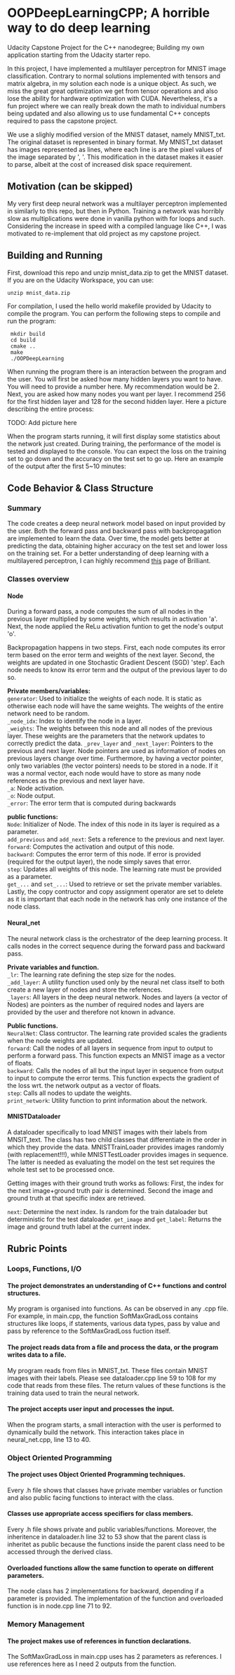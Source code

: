# OOPDeepLearningCPP; A horrible way to do deep learning
Udacity Capstone Project for the C++ nanodegree; Building my own application starting from the Udacity starter repo.

In this project, I have implemented a multilayer perceptron for MNIST image classification. Contrary to normal solutions implemented with tensors and matrix algebra, in my solution each node is a unique object. As such, we miss the great great optimization we get from tensor operations and also lose the ability for hardware optimization with CUDA. Nevertheless, it's a fun project where we can really break down the math to individual numbers being updated and also allowing us to use fundamental C++ concepts required to pass the capstone project.

We use a slighly modified version of the MNIST dataset, namely MNIST_txt. The original dataset is represented in binary format. My MNIST_txt dataset has images represented as lines, where each line is are the pixel values of the image separated by ', '. This modification in the dataset makes it easier to parse, albeit at the cost of increased disk space requirement.

## Motivation (can be skipped)
My very first deep neural network was a multilayer perceptron implemented in similarly to this repo, but then in Python. Training a network was horribly slow as multiplications were done in vanilla python with for loops and such. Considering the increase in speed with a compiled language like C++, I was motivated to re-implement that old project as my capstone project.


## Building and Running
First, download this repo and unzip mnist_data.zip to get the MNIST dataset. If you are on the Udacity Workspace, you can use:
```
unzip mnist_data.zip
```

For compilation, I used the hello world makefile provided by Udacity to compile the program. You can perform the following steps to compile and run the program:

``` 
 mkdir build
 cd build
 cmake ..
 make
 ./OOPDeepLearning
 ```

When running the program there is an interaction between the program and the user. You will first be asked how many hidden layers you want to have. You will need to provide a number here. My recommendation would be 2.
Next, you are asked how many nodes you want per layer. I recommend 256 for the first hidden layer and 128 for the second hidden layer. Here a picture describing the entire process:

TODO: Add picture here

When the program starts running, it will first display some statistics about the network just created. During training, the performance of the model is tested and displayed to the console. You can expect the loss on the training set to go down and the accuracy on the test set to go up. Here an example of the output after the first 5~10 minutes:


## Code Behavior & Class Structure

### Summary
The code creates a deep neural network model based on input provided by the user. Both the forward pass and backward pass with backpropagation are implemented to learn the data. Over time, the model gets better at predicting the data, obtaining higher accuracy on the test set and lower loss on the training set. For a better understanding of deep learning with a multilayered perceptron, I can highly recommend [this](https://brilliant.org/wiki/backpropagation/) page of Brilliant. 


### Classes overview

#### Node
During a forward pass, a node computes the sum of all nodes in the previous layer multiplied by some weights, which results in activation 'a'. Next, the node applied the ReLu activation funtion to get the node's output 'o'.

Backpropagation happens in two steps. First, each node computes its error term based on the error term and weights of the next layer. Second, the weights are updated in one Stochastic Gradient Descent (SGD) 'step'. Each node needs to know its error term and the output of the previous layer to do so.

**Private members/variables:**  
`generator`: Used to initialize the weights of each node. It is static as otherwise each node will have the same weights. The weights of the entire network need to be random.  
`_node_idx`: Index to identify the node in a layer.  
`_weights`: The weights between this node and all nodes of the previous layer. These weights are the parameters that the network updates to correctly predict the data.
`_prev_layer` and `_next_layer`: Pointers to the previous and next layer. Node pointers are used as information of nodes on previous layers change over time. Furthermore, by having a vector pointer, only two variables (the vector pointers) needs to be stored in a node. If it was a normal vector, each node would have to store as many node references as the previous and next layer have.  
`_a`: Node activation.  
`_o`: Node output.  
`_error`: The error term that is computed during backwards

**public functions:**  
`Node`: Initializer of Node. The index of this node in its layer is required as a parameter.  
`add_previous` and `add_next`: Sets a reference to the previous and next layer.  
`forward`: Computes the activation and output of this node.  
`backward`: Computes the error term of this node. If error is provided (required for the output layer), the node simply saves that error.  
`step`: Updates all weights of this node. The learning rate must be provided as a parameter.  
`get_...` and `set_...`: Used to retrieve or set the private member variables.  
Lastly, the copy contructor and copy assignment operator are set to delete as it is important that each node in the network has only one instance of the node class.

#### Neural_net
The neural network class is the orchestrator of the deep learning process. It calls nodes in the correct sequence during the forward pass and backward pass. 

**Private variables and function.**  
`_lr`: The learning rate defining the step size for the nodes.  
`_add_layer`: A utility function used only by the neural net class itself to both create a new layer of nodes and store the references.  
`_layers`: All layers in the deep neural network. Nodes and layers (a vector of Nodes) are pointers as the number of required nodes and layers are provided by the user and therefore not known in advance.

**Public functions.**  
`NeuralNet`: Class contructor. The learning rate provided scales the gradients when the node weights are updated.  
`forward`: Call the nodes of all layers in sequence from input to output to perform a forward pass. This function expects an MNIST image as a vector of floats.  
`backward`: Calls the nodes of all but the input layer in sequence from output to input to compute the error terms. This function expects the gradient of the loss wrt. the network output as a vector of floats.  
`step`: Calls all nodes to update the weights.  
`print_network`: Utility function to print information about the network.  

#### MNISTDataloader
A dataloader specifically to load MNIST images with their labels from MNSIT_text. The class has two child classes that differentiate in the order in which they provide the data. MNISTTrainLoader provides images randomly (with replacement!!!), while MNISTTestLoader provides images in sequence. The latter is needed as evaluating the model on the test set requires the whole test set to be processed once.

Getting images with their ground truth works as follows: First, the index for the next image+ground truth pair is determined. Second the image and ground truth at that specific index are retrieved.

`next`: Determine the next index. Is random for the train dataloader but deterministic for the test dataloader.
`get_image` and `get_label`: Returns the image and ground truth label at the current index.


## Rubric Points

### Loops, Functions, I/O

#### The project demonstrates an understanding of C++ functions and control structures.
My program is organised into functions. As can be observed in any .cpp file.  
For example, in main.cpp, the function SoftMaxGradLoss contains structures like loops, if statements, various data types, pass by value and pass by reference to the SoftMaxGradLoss fuction itself.

#### The project reads data from a file and process the data, or the program writes data to a file.
My program reads from files in MNIST_txt. These files contain MNIST images with their labels. Please see dataloader.cpp line 59 to 108 for my code that reads from these files. The return values of these functions is the training data used to train the neural network.

#### The project accepts user input and processes the input.
When the program starts, a small interaction with the user is performed to dynamically build the network. This interaction takes place in neural_net.cpp, line 13 to 40.


### Object Oriented Programming

#### The project uses Object Oriented Programming techniques.
Every .h file shows that classes have private member variables or function and also public facing functions to interact with the class.

#### Classes use appropriate access specifiers for class members.
Every .h file shows private and public variables/functions. Moreover, the inheritence in dataloader.h line 32 to 53 show that the parent class is inheritet as public because the functions inside the parent class need to be accessed through the derived class.

#### Overloaded functions allow the same function to operate on different parameters.
The node class has 2 implementations for backward, depending if a parameter is provided. The implementation of the function and overloaded function is in node.cpp line 71 to 92.

### Memory Management

#### The project makes use of references in function declarations.
The SoftMaxGradLoss in main.cpp uses has 2 parameters as references. I use references here as I need 2 outputs from the function.








 

